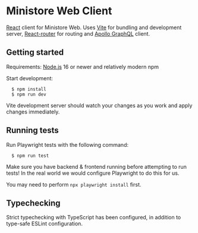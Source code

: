 # Ministore Web Client

[React](https://react.dev/) client for Ministore Web. Uses [Vite](https://vitejs.dev/) for bundling
and development server, [React-router](https://reactrouter.com/en/main) for routing and
[Apollo GraphQL](https://www.apollographql.com/docs/react/) client.

## Getting started

Requirements: [Node.js](https://nodejs.org) 16 or newer and relatively modern npm

Start development:

```
  $ npm install
  $ npm run dev
```

Vite development server should watch your changes as you work and apply changes immediately.

## Running tests

Run Playwright tests with the following command:

```
  $ npm run test
```

Make sure you have backend & frontend running before attempting to run tests!
In the real world we would configure Playwright to do this for us.

You may need to perform `npx playwright install` first.

## Typechecking

Strict typechecking with TypeScript has been configured, in addition to type-safe ESLint configuration.
